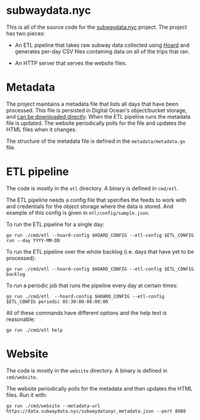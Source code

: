 # subwaydata.nyc

This is all of the source code for the [subwaydata.nyc](https://subwaydata.nyc) project.
The project has two pieces:

- An ETL pipeline that takes raw subway data collected using [Hoard](https://github.com/jamespfennell) 
    and generates per-day CSV files containing data on all of the trips that ran.

- An HTTP server that serves the website files.

# Metadata

The project maintains a metadata file that lists all days that have been processed.
This file is persisted in Digital Ocean's object/bucket storage, and [can be downloaded directly](https://data.subwaydata.nyc/subwaydatanyc_metadata.json).
When the ETL pipeline runs the metadata file is updated.
The website periodically polls for the file and updates the HTML files when it changes.

The structure of the metadata file is defined in the `metadata/metadata.go` file.

# ETL pipeline

The code is mostly in the `etl` directory.
A binary is defined in `cmd/etl`.

The ETL pipeline needs a config file that specifies the feeds to work with
and credentials for the object storage where the data is stored.
And example of this config is given in `etl/config/sample.json`.

To run the ETL pipeline for a single day:

```
go run ./cmd/etl --hoard-config $HOARD_CONFIG --etl-config $ETL_CONFIG run --day YYYY-MM-DD
```

To run the ETL pipeline over the whole backlog
(i.e. days that have yet to be processed):

```
go run ./cmd/etl --hoard-config $HOARD_CONFIG --etl-config $ETL_CONFIG backlog
```

To run a periodic job that runs the pipeline every day
at certain times:

```
go run ./cmd/etl  --hoard-config $HOARD_CONFIG --etl-config $ETL_CONFIG periodic 05:30:00-06:00:00
```

All of these commands have different options and the help text is reasonable:

```
go run ./cmd/etl help
```

# Website

The code is mostly in the `website` directory.
A binary is defined in `cmd/website`.

The website periodically polls for the metadata and
then updates the HTML files. Run it with:

```
go run ./cmd/website --metadata-url https://data.subwaydata.nyc/subwaydatanyc_metadata.json --port 8080
```

